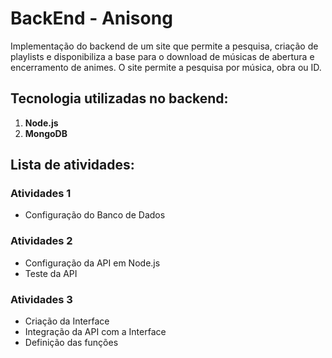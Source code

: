 # BackEnd - Anisong

Implementação do backend de um site que permite a pesquisa, criação de playlists e disponibiliza a base para o download de músicas de abertura e encerramento de animes. O site permite a pesquisa por música, obra ou ID.

## Tecnologia utilizadas no backend:
1. **Node.js**
2. **MongoDB**

## Lista de atividades: 

### Atividades 1
- Configuração do Banco de Dados

### Atividades 2
- Configuração da API em Node.js
- Teste da API

### Atividades 3
- Criação da Interface
- Integração da API com a Interface
- Definição das funções
